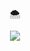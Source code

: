 <p align="center">
  <samp>
    🌨️
  </samp>
</p>

<p align="center">
  <img src="https://skillicons.dev/icons?i=nodejs,js,ts,git,github,react,nextjs,tailwind,vite,vercel&theme=light">
</p>
